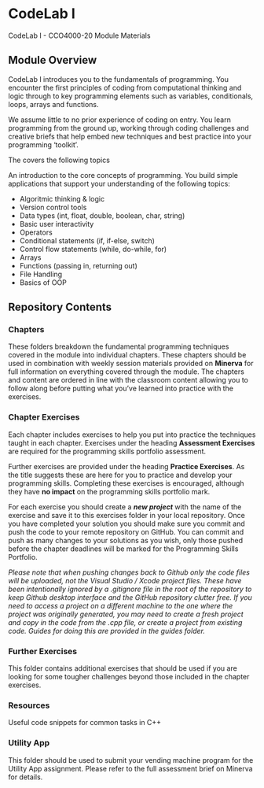 # CodeLab I
CodeLab I - CCO4000-20 Module Materials

## Module Overview

CodeLab I introduces you to the fundamentals of programming. You encounter the first principles of coding from computational thinking and logic through to key programming elements such as variables, conditionals, loops, arrays and functions.

We assume little to no prior experience of coding on entry. You learn programming from the ground up, working through coding challenges and creative briefs that help embed new techniques and best practice into your programming ‘toolkit’.

The covers the following topics

An introduction to the core concepts of programming. You build simple applications that support your understanding of the following topics:
* Algoritmic thinking & logic
* Version control tools
* Data types (int, float, double, boolean, char, string)
* Basic user interactivity
* Operators
* Conditional statements (if, if-else, switch)
* Control flow statements (while, do-while, for)
* Arrays
* Functions (passing in, returning out)
* File Handling
* Basics of OOP

## Repository Contents

### Chapters

These folders breakdown the fundamental programming techniques covered in the module into individual chapters. These chapters should be used in combination with weekly session materials provided on **Minerva** for full information on everything covered through the module. The chapters and content are ordered in line with the classroom content allowing you to follow along before putting what you’ve learned into practice with the exercises.

### Chapter Exercises

Each chapter includes exercises to help you put into practice the techniques taught in each chapter. Exercises under the heading **Assessment Exercises** are required for the programming skills portfolio assessment.

Further exercises are provided under the heading **Practice Exercises**. As the title suggests these are here for you to practice and develop your programming skills. Completing these exercises is encouraged, although they have **no impact** on the programming skills portfolio mark.

For each exercise you should create a _**new project**_ with the name of the exercise and save it to this exercises folder in your local repository. Once you have completed your solution you should make sure you commit and push the code to your remote repository on GitHub. You can commit and push as many changes to your solutions as you wish, only those pushed before the chapter deadlines will be marked for the Programming Skills Portfolio.


*Please note that when pushing changes back to Github only the code files will be uploaded, not the Visual Studio / Xcode project files. These have been intentionally ignored by a .gitignore file in the root of the repository to keep Github desktop interface and the GitHub repository clutter free. If you need to access a project on a different machine to the one where the project was originally generated, you may need to create a fresh project and copy in the code from the .cpp file, or create a project from existing code. Guides for doing this are provided in the guides folder.*

### Further Exercises

This folder contains additional exercises that should be used if you are looking for some tougher challenges beyond those included in the chapter exercises.

### Resources

Useful code snippets for common tasks in C++

### Utility App

This folder should be used to submit your vending machine program for the Utility App assignment. Please refer to the full assessment brief on Minerva for details. 